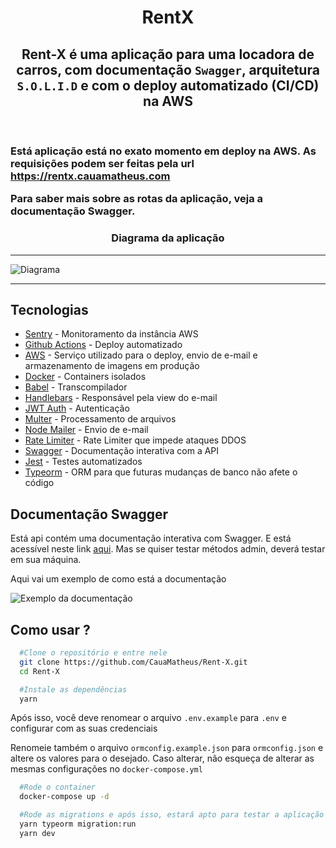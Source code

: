 <h1 align="center">RentX</h1>

<h2 align="center">
  Rent-X é uma aplicação para uma locadora de carros, com documentação <code>Swagger</code>, arquitetura <code>S.O.L.I.D</code> e com o deploy automatizado (CI/CD) na AWS
</h2>

<br/>

<h3>
  <p>
    Está aplicação está no exato momento em deploy na AWS. As requisições podem ser feitas pela url <a href="https://rentx.cauamatheus.com">https://rentx.cauamatheus.com</a>
  </p>
  <p>
    Para saber mais sobre as rotas da aplicação, veja a documentação Swagger.
  </p>
</h3>
<h3 align="center">Diagrama da aplicação</h3>

---

![Diagrama](.github/images/diagrama.png)

---



<h2 >Tecnologias</h2>
<ul>
  <li><a href="https://sentry.io/">Sentry</a> - Monitoramento da instância AWS</li>
  <li><a href="https://github.com/CauaMatheus/Rent-X/blob/main/.github/workflows/main.yml">Github Actions</a> - Deploy automatizado</li>
  <li><a href="https://aws.amazon.com/pt/">AWS</a> - Serviço utilizado para o deploy, envio de e-mail e armazenamento de imagens em produção</li>
  <li><a href="https://www.docker.com/">Docker</a> - Containers isolados</li>
  <li><a href="https://github.com/babel/babel">Babel</a> - Transcompilador</li>
  <li><a href="https://handlebarsjs.com/">Handlebars</a> - Responsável pela view do e-mail</li>
  <li><a href="https://github.com/auth0/node-jsonwebtoken">JWT Auth</a> - Autenticação</li>
  <li><a href="https://github.com/expressjs/multer">Multer</a> - Processamento de arquivos</li>
  <li><a href="https://github.com/nodemailer/nodemailer">Node Mailer</a> - Envio de e-mail</li>
  <li><a href="https://github.com/animir/node-rate-limiter-flexible">Rate Limiter</a> - Rate Limiter que impede ataques DDOS</li>
  <li><a href="https://github.com/scottie1984/swagger-ui-express">Swagger</a> - Documentação interativa com a API</li>
  <li><a href="https://jestjs.io/docs/getting-started">Jest</a> - Testes automatizados</li>
  <li><a href="https://typeorm.io/#/">Typeorm</a> - ORM para que futuras mudanças de banco não afete o código</li>
</ul>

<h2>Documentação Swagger</h2>
<p>
  Está api contém uma documentação interativa com Swagger. E está acessível neste link <a href="https://rentx.cauamatheus.com/api-docs/">aqui</a>. Mas se quiser testar métodos admin, deverá testar em sua máquina.
</p>
<p>
  Aqui vai um exemplo de como está a documentação
</p>


![Exemplo da documentação](.github/images/documentacao_exemplo.png)



<h2>Como usar ?</h2>

```bash
  #Clone o repositório e entre nele
  git clone https://github.com/CauaMatheus/Rent-X.git
  cd Rent-X
```

```bash
  #Instale as dependências
  yarn
```

<p>Após isso, você deve renomear o arquivo <code>.env.example</code> para <code>.env</code> e configurar com as suas credenciais</p>
<p>Renomeie também o arquivo <code>ormconfig.example.json</code> para <code>ormconfig.json</code> e altere os valores para o desejado. Caso alterar, não esqueça de alterar as mesmas configurações no <code>docker-compose.yml</code></p>

```bash
  #Rode o container
  docker-compose up -d
```

```bash
  #Rode as migrations e após isso, estará apto para testar a aplicação
  yarn typeorm migration:run
  yarn dev
```
